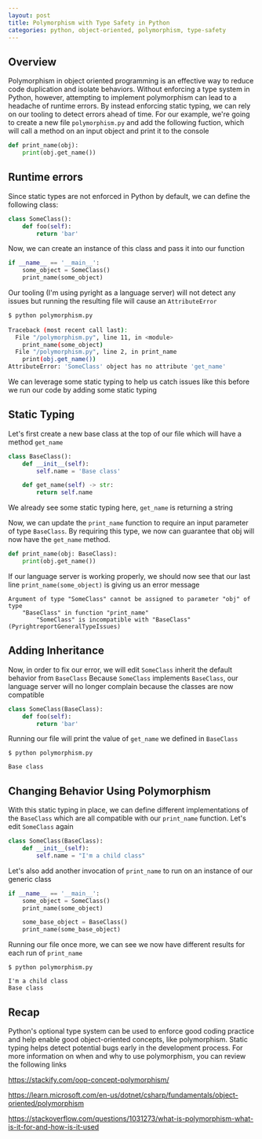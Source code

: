```yaml
---
layout: post
title: Polymorphism with Type Safety in Python
categories: python, object-oriented, polymorphism, type-safety
---
```


## Overview
Polymorphism in object oriented programming is an effective way to reduce code
duplication and isolate behaviors. Without enforcing a type system in Python,
however, attempting to implement polymorphism can lead to a headache of runtime
errors. By instead enforcing static typing, we can rely on our tooling to detect
errors ahead of time.
For our example, we're going to create a new file `polymorphism.py` and add the
following fuction, which will call a method on an input object and print it to
the console
```python
def print_name(obj):
    print(obj.get_name())
```

## Runtime errors
Since static types are not enforced in Python by default, we can define the
following class:

```python
class SomeClass():
    def foo(self):
        return 'bar'
```

Now, we can create an instance of this class and pass it into our function
```python
if __name__ == '__main__':
    some_object = SomeClass()
    print_name(some_object)
```
Our tooling (I'm using pyright as a language server) will not detect any issues
but running the resulting file will cause an `AttributeError`
```bash
$ python polymorphism.py
   
Traceback (most recent call last):
  File "/polymorphism.py", line 11, in <module>
    print_name(some_object)
  File "/polymorphism.py", line 2, in print_name
    print(obj.get_name())
AttributeError: 'SomeClass' object has no attribute 'get_name'
```

We can leverage some static typing to help us catch issues like this before we run
our code by adding some static typing

## Static Typing
Let's first create a new base class at the top of our file which will have a method `get_name`
```python
class BaseClass():
    def __init__(self):
        self.name = 'Base class'

    def get_name(self) -> str:
        return self.name
```

We already see some static typing here, `get_name` is returning a string

Now, we can update the `print_name` function to require an input parameter of type `BaseClass`.
By requiring this type, we now can guarantee that obj will now have the `get_name` method.
```python
def print_name(obj: BaseClass):
    print(obj.get_name())
```

If our language server is working properly, we should now see that our last line `print_name(some_object)` is giving us an error message

```
Argument of type "SomeClass" cannot be assigned to parameter "obj" of type
	"BaseClass" in function "print_name"
		"SomeClass" is incompatible with "BaseClass" (PyrightreportGeneralTypeIssues)
```

## Adding Inheritance
Now, in order to fix our error, we will edit `SomeClass` inherit the default behavior from `BaseClass`
Because `SomeClass` implements `BaseClass`, our language server will no longer complain because the classes are now compatible
```python
class SomeClass(BaseClass):
    def foo(self):
        return 'bar'
```

Running our file will print the value of `get_name` we defined in `BaseClass`
```
$ python polymorphism.py

Base class
```

## Changing Behavior Using Polymorphism
With this static typing in place, we can define different implementations of the `BaseClass` which are all compatible with our `print_name` function. Let's edit `SomeClass` again
```python
class SomeClass(BaseClass):
    def __init__(self):
        self.name = "I'm a child class"
```

Let's also add another invocation of `print_name` to run on an instance of our generic class
```python
if __name__ == '__main__':
    some_object = SomeClass()
    print_name(some_object)

    some_base_object = BaseClass()
    print_name(some_base_object)
```

Running our file once more, we can see we now have different results for each run of `print_name`
```
$ python polymorphism.py

I'm a child class
Base class
```

## Recap
Python's optional type system can be used to enforce good coding practice and help enable good object-oriented concepts, like polymorphism.
Static typing helps detect potential bugs early in the development process.
For more information on when and why to use polymorphism, you can review the following links

<https://stackify.com/oop-concept-polymorphism/>

<https://learn.microsoft.com/en-us/dotnet/csharp/fundamentals/object-oriented/polymorphism>

<https://stackoverflow.com/questions/1031273/what-is-polymorphism-what-is-it-for-and-how-is-it-used>
